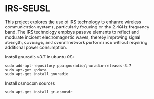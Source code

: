 # IRS-SEUSL

This project explores the use of IRS technology to enhance wireless communication systems, particularly focusing on the 2.4GHz frequency band. The IRS technology employs passive elements to reflect and modulate incident electromagnetic waves, thereby improving signal strength, coverage, and overall network performance without requiring additional power consumption.

Install gnuradio v3.7 in ubuntu OS:
```
sudo add-apt-repository ppa:gnuradio/gnuradio-releases-3.7
sudo apt-get update
sudo apt-get install gnuradio
```
Install osmocom sources
```
sudo apt-get install gr-osmosdr
```
